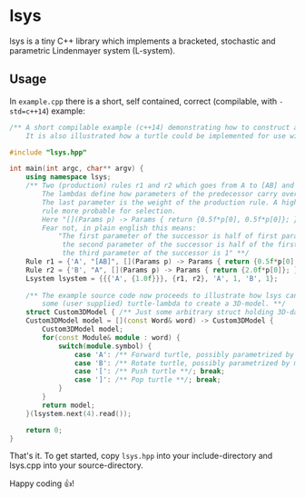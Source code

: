 # lsys
lsys is a tiny C++ library which implements a bracketed, stochastic and parametric Lindenmayer system (L-system).

## Usage
In `example.cpp` there is a short, self contained, correct (compilable, with `-std=c++14`) example:

```C++
/** A short compilable example (c++14) demonstrating how to construct and use lsys.
	It is also illustrated how a turtle could be implemented for use with lsys. **/

#include "lsys.hpp"

int main(int argc, char** argv) {
	using namespace lsys;
	/** Two (production) rules r1 and r2 which goes from A to [AB] and B to A respectively.
		The lambdas define how parameters of the predecessor carry over to the successor.
		The last parameter is the weight of the production rule. A higher weight makes the
		rule more probable for selection.
		Here "[](Params p) -> Params { return {0.5f*p[0], 0.5f*p[0]}; }, 1.0f}" seem arcane.
		Fear not, in plain english this means:
			"The first parameter of the successor is half of first parameter of predecessor,
			 the second parameter of the successor is half of the first parameter of predecessor,
			 the third parameter of the successor is 1" **/
	Rule r1 = {'A', "[AB]", [](Params p) -> Params { return {0.5f*p[0], 0.5f*p[0]}; }, 1.0f};
	Rule r2 = {'B', "A", [](Params p) -> Params { return {2.0f*p[0]}; }, 1.0f};
	Lsystem lsystem = {{{'A', {1.0f}}}, {r1, r2}, 'A', 1, 'B', 1};
	
	/** The example source code now proceeds to illustrate how lsys can be used with
		some (user supplied) turtle-lambda to create a 3D-model. **/
	struct Custom3DModel { /** Just some arbitrary struct holding 3D-data **/ };
	Custom3DModel model = [](const Word& word) -> Custom3DModel {
		Custom3DModel model;
		for(const Module& module : word) {
			switch(module.symbol) {
				case 'A': /** Forward turtle, possibly parametrized by model.params **/ break;
				case 'B': /** Rotate turtle, possibly parametrized by model.params **/break;
				case '[': /** Push turtle **/; break;
				case ']': /** Pop turtle **/; break;
			}
		}
		return model;
	}(lsystem.next(4).read());

	return 0;
}
```
That's it. To get started, copy `lsys.hpp` into your include-directory and lsys.cpp into your source-directory.

Happy coding :+1:!